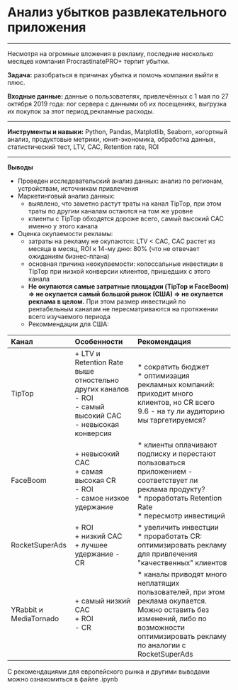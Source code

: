# Анализ убытков развлекательного приложения

-----
Несмотря на огромные вложения в рекламу, последние несколько месяцев компания ProcrastinatePRO+ терпит убытки. 

**Задача:** разобраться в причинах убытка и помочь компании выйти в плюс.

**Входные данные:** данные о пользователях, привлечённых с 1 мая по 27 октября 2019 года: лог сервера с данными об их посещениях, выгрузка их покупок за этот период,рекламные расходы.

------

**Инструменты и навыки:** Python, Pandas, Matplotlib, Seaborn, когортный анализ, продуктовые метрики, юнит-экономика, обработка данных, статистический тест, LTV, CAC, Retention rate, ROI

-----
**Выводы**

* Проведен исследовательский анализ данных: анализ по регионам, устройствам, источникам привлечения
* Маркетинговый анализ данных:
  * выявлено, что заметно растут траты на канал TipTop, при этом траты по другим каналам остаются на том же уровне
  * клиенты с TipTop обходятся дороже всего, самый высокий САС именно у этого канала
* Оценка окупаемости рекламы:
  * затраты на рекламу не окупаются: LTV < CAC, САС растет из месяца в месяц, ROI к 14-му дню: 80% (что не отвечает ожиданиям бизнес-плана)
  * основная причина неокупаемости: колоссальные инвестиции в TipTop при низкой конверсии клиентов, пришедших с этого канала
  * **Не окупаются самые затратные площадки (TipTop и FaceBoom) => не окупается самый большой рынок (США) => не окупается реклама в целом.** При этом размер инвестиций по рентабельным каналам не пересматриваются на протяжении всего изучаемого периода
  * Рекоммендации для США:
 
|Канал|Особенности|Рекомендация|
|:------------- |:---------------| :-----------|  
|TipTop|+ LTV и Retention Rate выше отностельно других каналов <br /> - ROI <br /> - самый высокий САС<br />- невысокая конверсия|* cократить бюджет <br />* оптимизация рекламных компаний: приходит много клиентов, но CR всего 9.6  - на ту ли аудиторию мы таргетируемся? |
|FaceBoom|+ невысокий САС <br /> + самая высокая CR <br /> - ROI  <br /> - самое низкое удержание|* клиенты оплачивают подписку и перестают пользоваться приложением - соответствует ли реклама продукту?  <br /> * проработать Retention Rate  <br /> * пересмотр инвестиций|
|RocketSuperAds|+ ROI  <br /> + низкий САС <br /> + лучшее удержание - CR|* увеличить инвестции  <br /> * проработать CR: оптимизировать рекламу для привлечения "качественных" клиентов|
|YRabbit и MediaTornado|+ самый низкий САС <br /> + ROI <br /> - CR|* каналы приводят много неплатящих пользователей, при этом реклама окупается. Можно оставить без изменений, либо по возможности оптимизировать рекламу по аналогии с RocketSuperAds|

С рекомендациями для европейского рынка и другими выводами можно ознакомиться в файле .ipynb
